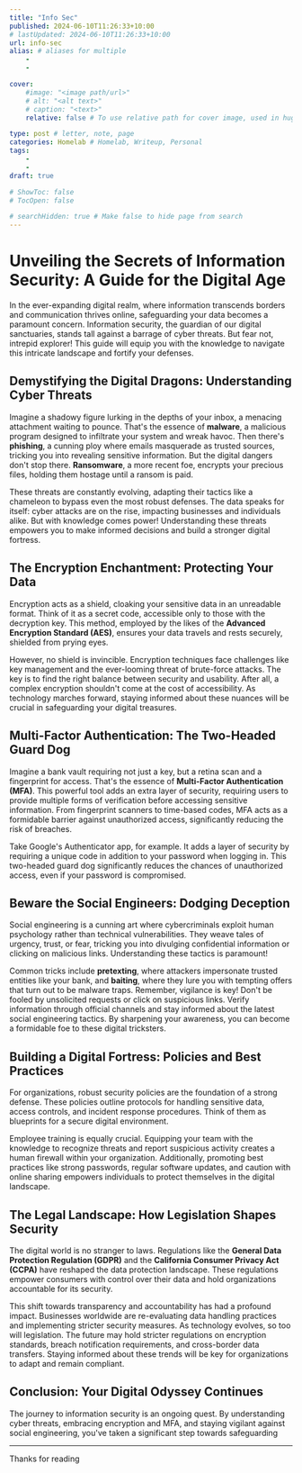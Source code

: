 ```yaml
---
title: "Info Sec"
published: 2024-06-10T11:26:33+10:00
# lastUpdated: 2024-06-10T11:26:33+10:00
url: info-sec
alias: # aliases for multiple
    - 
    - 

cover:
    #image: "<image path/url>"
    # alt: "<alt text>"
    # caption: "<text>"
    relative: false # To use relative path for cover image, used in hugo Page-bundles 

type: post # letter, note, page
categories: Homelab # Homelab, Writeup, Personal
tags:
    - 
    - 
draft: true

# ShowToc: false
# TocOpen: false

# searchHidden: true # Make false to hide page from search
---
```


# Unveiling the Secrets of Information Security: A Guide for the Digital Age

In the ever-expanding digital realm, where information transcends borders and communication thrives online, safeguarding your data becomes a paramount concern. Information security, the guardian of our digital sanctuaries, stands tall against a barrage of cyber threats. But fear not, intrepid explorer! This guide will equip you with the knowledge to navigate this intricate landscape and fortify your defenses.

## Demystifying the Digital Dragons: Understanding Cyber Threats

Imagine a shadowy figure lurking in the depths of your inbox, a menacing attachment waiting to pounce. That's the essence of **malware**, a malicious program designed to infiltrate your system and wreak havoc. Then there's **phishing**, a cunning ploy where emails masquerade as trusted sources, tricking you into revealing sensitive information. But the digital dangers don't stop there. **Ransomware**, a more recent foe, encrypts your precious files, holding them hostage until a ransom is paid.

These threats are constantly evolving, adapting their tactics like a chameleon to bypass even the most robust defenses. The data speaks for itself: cyber attacks are on the rise, impacting businesses and individuals alike. But with knowledge comes power! Understanding these threats empowers you to make informed decisions and build a stronger digital fortress.

## The Encryption Enchantment: Protecting Your Data

Encryption acts as a shield, cloaking your sensitive data in an unreadable format. Think of it as a secret code, accessible only to those with the decryption key. This method, employed by the likes of the **Advanced Encryption Standard (AES)**, ensures your data travels and rests securely, shielded from prying eyes.

However, no shield is invincible. Encryption techniques face challenges like key management and the ever-looming threat of brute-force attacks. The key is to find the right balance between security and usability. After all, a complex encryption shouldn't come at the cost of accessibility. As technology marches forward, staying informed about these nuances will be crucial in safeguarding your digital treasures.

## Multi-Factor Authentication: The Two-Headed Guard Dog

Imagine a bank vault requiring not just a key, but a retina scan and a fingerprint for access. That's the essence of **Multi-Factor Authentication (MFA)**. This powerful tool adds an extra layer of security, requiring users to provide multiple forms of verification before accessing sensitive information. From fingerprint scanners to time-based codes, MFA acts as a formidable barrier against unauthorized access, significantly reducing the risk of breaches.

Take Google's Authenticator app, for example. It adds a layer of security by requiring a unique code in addition to your password when logging in. This two-headed guard dog significantly reduces the chances of unauthorized access, even if your password is compromised.

## Beware the Social Engineers: Dodging Deception

Social engineering is a cunning art where cybercriminals exploit human psychology rather than technical vulnerabilities. They weave tales of urgency, trust, or fear, tricking you into divulging confidential information or clicking on malicious links. Understanding these tactics is paramount!

Common tricks include **pretexting**, where attackers impersonate trusted entities like your bank, and **baiting**, where they lure you with tempting offers that turn out to be malware traps. Remember, vigilance is key! Don't be fooled by unsolicited requests or click on suspicious links. Verify information through official channels and stay informed about the latest social engineering tactics. By sharpening your awareness, you can become a formidable foe to these digital tricksters.

## Building a Digital Fortress: Policies and Best Practices

For organizations, robust security policies are the foundation of a strong defense. These policies outline protocols for handling sensitive data, access controls, and incident response procedures. Think of them as blueprints for a secure digital environment.

Employee training is equally crucial. Equipping your team with the knowledge to recognize threats and report suspicious activity creates a human firewall within your organization. Additionally, promoting best practices like strong passwords, regular software updates, and caution with online sharing empowers individuals to protect themselves in the digital landscape.

## The Legal Landscape: How Legislation Shapes Security

The digital world is no stranger to laws. Regulations like the **General Data Protection Regulation (GDPR)** and the **California Consumer Privacy Act (CCPA)** have reshaped the data protection landscape. These regulations empower consumers with control over their data and hold organizations accountable for its security.

This shift towards transparency and accountability has had a profound impact. Businesses worldwide are re-evaluating data handling practices and implementing stricter security measures. As technology evolves, so too will legislation. The future may hold stricter regulations on encryption standards, breach notification requirements, and cross-border data transfers. Staying informed about these trends will be key for organizations to adapt and remain compliant.

## Conclusion: Your Digital Odyssey Continues

The journey to information security is an ongoing quest. By understanding cyber threats, embracing encryption and MFA, and staying vigilant against social engineering, you've taken a significant step towards safeguarding

---

Thanks for reading
